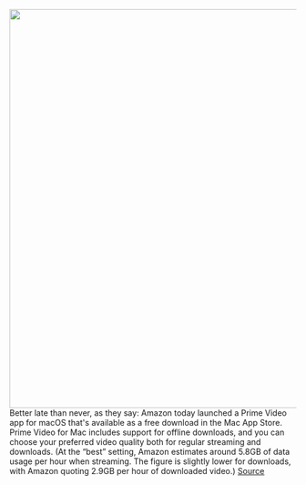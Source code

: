 <img src='https://cdn.vox-cdn.com/thumbor/aaFtfb3FjDlMqWAZ2feNiV9rJfk=/0x0:2040x1360/1200x800/filters:focal(857x517:1183x843)/cdn.vox-cdn.com/uploads/chorus_image/image/70145373/DSCF6095.0.jpg' width='700px' /><br/>
Better late than never, as they say: Amazon today launched a Prime Video app for macOS that's available as a free download in the Mac App Store. Prime Video for Mac includes support for offline downloads, and you can choose your preferred video quality both for regular streaming and downloads. (At the “best” setting, Amazon estimates around 5.8GB of data usage per hour when streaming. The figure is slightly lower for downloads, with Amazon quoting 2.9GB per hour of downloaded video.)
<a href='https://www.theverge.com/2021/11/15/22783432/amazon-prime-video-mac-app-store-now-available'> Source <a/>